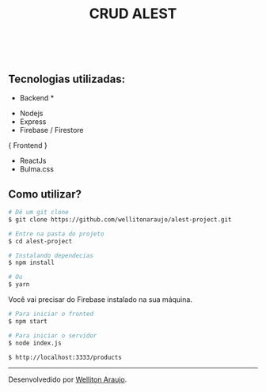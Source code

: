 
<h1 align="center">CRUD ALEST<h1>
<br>

## Tecnologias utilizadas:
* Backend *
- Nodejs
- Express
- Firebase / Firestore

 { Frontend }
- ReactJs
- Bulma.css

## Como utilizar?

```bash
# Dê um git clone
$ git clone https://github.com/wellitonaraujo/alest-project.git

# Entre na pasta do projeto
$ cd alest-project

# Instalando dependecias
$ npm install

# Ou
$ yarn
```

Você vai precisar do Firebase instalado na sua máquina.

```bash
# Para iniciar o fronted
$ npm start

```

```bash
# Para iniciar o servidor
$ node index.js

$ http://localhost:3333/products

```


<hr>

Desenvolvedido por [Welliton Araujo](https://linkedin.com/in/wellitonaraujo).

